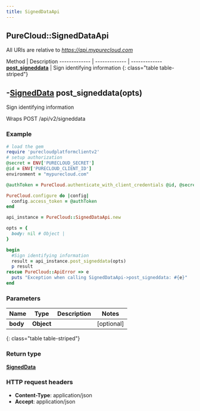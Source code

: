 ```yaml
---
title: SignedDataApi
---
```


## PureCloud::SignedDataApi

All URIs are relative to *https://api.mypurecloud.com*

Method | Description
------------- | ------------- | -------------
[**post_signeddata**](SignedDataApi.html#post_signeddata) | Sign identifying information
{: class="table table-striped"}

<a name="post_signeddata"></a>

## -[**SignedData**](SignedData.html) post_signeddata(opts)

Sign identifying information



Wraps POST /api/v2/signeddata 


### Example
~~~ruby
# load the gem
require 'purecloudplatformclientv2'
# setup authorization
@secret = ENV['PURECLOUD_SECRET']
@id = ENV['PURECLOUD_CLIENT_ID']
environment = "mypurecloud.com"

@authToken = PureCloud.authenticate_with_client_credentials @id, @secret, environment

PureCloud.configure do |config|
  config.access_token = @authToken
end

api_instance = PureCloud::SignedDataApi.new

opts = { 
  body: nil # Object | 
}

begin
  #Sign identifying information
  result = api_instance.post_signeddata(opts)
  p result
rescue PureCloud::ApiError => e
  puts "Exception when calling SignedDataApi->post_signeddata: #{e}"
end
~~~

### Parameters

Name | Type | Description  | Notes
------------- | ------------- | ------------- | -------------
 **body** | **Object**|  | [optional]  |
{: class="table table-striped"}


### Return type

[**SignedData**](SignedData.html)

### HTTP request headers

 - **Content-Type**: application/json
 - **Accept**: application/json



